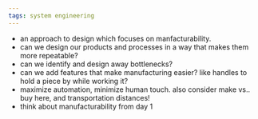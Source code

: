 ```yaml
---
tags: system engineering
---
```


- an approach to design which focuses on manfacturability.
- can we design our products and processes in a way that makes them more repeatable?
- can we identify and design away bottlenecks?
- can we add features that make manufacturing easier? like handles to hold a piece by while working it?
- maximize automation, minimize human touch. also consider make vs.. buy here, and transportation distances!
- think about manufacturability from day 1